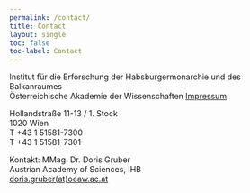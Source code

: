 ```yaml
---
permalink: /contact/
title: Contact
layout: single
toc: false
toc-label: Contact
---
```


<script language="JavaScript" src="/_includes/unCryptMail.js" type="text/javascript"></script>

<p>
Institut für die Erforschung der Habsburgermonarchie und des Balkanraumes<br>
Österreichische Akademie der Wissenschaften
<a href="https://www.oeaw.ac.at/oeaw/impressum">Impressum</a>
</p>

<p>
Hollandstraße 11-13 / 1. Stock<br>
1020 Wien<br>
T +43 1 51581-7300<br>
T +43 1 51581-7301
</p>

<p>
Kontakt: MMag. Dr. Doris Gruber<br>
Austrian Academy of Sciences, IHB<br>
<a href="javascript:linkTo_UnCryptMailto('nbjmup;epsjt/hsvcfsApfbx/bd/bu');">doris.gruber(at)oeaw.ac.at</a>
</p>